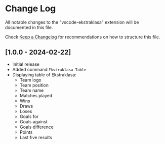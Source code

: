 # Change Log

All notable changes to the "vscode-ekstraklasa" extension will be documented in this file.

Check [Keep a Changelog](http://keepachangelog.com/) for recommendations on how to structure this file.

## [1.0.0 - 2024-02-22]

- Initial release
- Added command `Ekstraklasa Table`
- Displaying table of Ekstraklasa:
  - Team logo
  - Team position
  - Team name
  - Matches played
  - Wins
  - Draws
  - Loses
  - Goals for
  - Goals against
  - Goals difference
  - Points
  - Last five results
  
